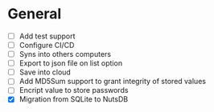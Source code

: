 # General

- [ ] Add test support
- [ ] Configure CI/CD
- [ ] Syns into others computers
- [ ] Export to json file on list option
- [ ] Save into cloud
- [ ] Add MD5Sum support to grant integrity of stored values
- [ ] Encript value to store passwords
- [x] Migration from SQLite to NutsDB
